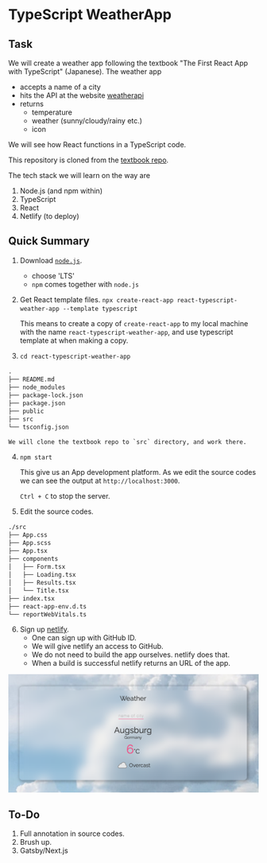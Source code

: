 # TypeScript WeatherApp

## Task

We will create a weather app following the textbook "The First React
App with TypeScript" (Japanese). The weather app

- accepts a name of a city
- hits the API at the website [weatherapi](https://www.weatherapi.com)
- returns
   + temperature
   + weather (sunny/cloudy/rainy etc.)
   + icon

We will see how React functions in a TypeScript code.


This repository is cloned from the [textbook repo](https://github.com/mod728/react-typescript-book-weather-app).

The tech stack we will learn on the way are

1. Node.js (and npm within)
2. TypeScript
3. React
4. Netlify (to deploy)


## Quick Summary

1. Download [`node.js`](https://nodejs.org/en/download/).
   - choose 'LTS'
   - `npm` comes together with `node.js`

2. Get React template files.
   `npx create-react-app react-typescript-weather-app --template typescript`

    This means to create a copy of `create-react-app` to my local
    machine with the name `react-typescript-weather-app`, and use
    typescript template at when making a copy.

3. `cd react-typescript-weather-app`

```
.
├── README.md
├── node_modules
├── package-lock.json
├── package.json
├── public
├── src
└── tsconfig.json
```

    We will clone the textbook repo to `src` directory, and work there. 

4. `npm start`

    This give us an App development platform. As we edit the source codes
    we can see the output at `http://localhost:3000`.

    `Ctrl + C` to stop the server. 
    

5.  Edit the source codes.

```
./src
├── App.css
├── App.scss
├── App.tsx
├── components
│   ├── Form.tsx
│   ├── Loading.tsx
│   ├── Results.tsx
│   └── Title.tsx
├── index.tsx
├── react-app-env.d.ts
└── reportWebVitals.ts
```


6.  Sign up [netlify](http://www.netlify.com).
    - One can sign up with GitHub ID.
    - We will give netlify an access to GitHub.
    - We do not need to build the app ourselves. netlify does that.
    - When a build is successful netlify returns an URL of the app.

   ![Weather app on netlify](./images/netlify.png)


## To-Do
1. Full annotation in source codes.
2. Brush up.
3. Gatsby/Next.js

